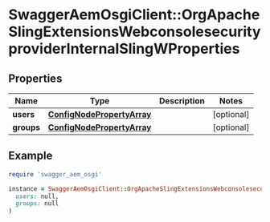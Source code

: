 # SwaggerAemOsgiClient::OrgApacheSlingExtensionsWebconsolesecurityproviderInternalSlingWProperties

## Properties

| Name | Type | Description | Notes |
| ---- | ---- | ----------- | ----- |
| **users** | [**ConfigNodePropertyArray**](ConfigNodePropertyArray.md) |  | [optional] |
| **groups** | [**ConfigNodePropertyArray**](ConfigNodePropertyArray.md) |  | [optional] |

## Example

```ruby
require 'swagger_aem_osgi'

instance = SwaggerAemOsgiClient::OrgApacheSlingExtensionsWebconsolesecurityproviderInternalSlingWProperties.new(
  users: null,
  groups: null
)
```

